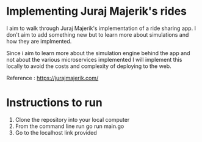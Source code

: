 # Implementing Juraj Majerik's rides

I aim to walk through Juraj Majerik's implementation of a ride sharing app. I don't aim to add something new but to learn more about simulations and how they are implmented.

Since i aim to learn more about the simulation engine behind the app and not about the various microservices implemented I will implement this locally to avoid the costs and complexity of deploying to the web.

Reference : https://jurajmajerik.com/

# Instructions to run

1) Clone the repository into your local computer
2) From the command line run go run main.go
3) Go to the localhost link provided

